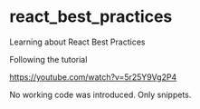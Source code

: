 # react_best_practices
Learning about React Best Practices

Following the tutorial

https://youtube.com/watch?v=5r25Y9Vg2P4

No working code was introduced. Only snippets.
